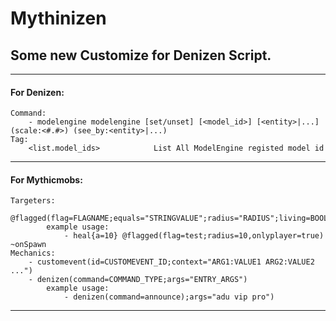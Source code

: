 # Mythinizen
Some new Customize for Denizen Script.
---
---
#### For Denizen:
    Command:
        - modelengine modelengine [set/unset] [<model_id>] [<entity>|...] (scale:<#.#>) (see_by:<entity>|...)
    Tag:
        <list.model_ids>            List All ModelEngine registed model id

---
#### For Mythicmobs:
    Targeters:
        @flagged(flag=FLAGNAME;equals="STRINGVALUE";radius="RADIUS";living=BOOLEAN;onlyplayer=BOOLEAN)
            example usage:
                - heal{a=10} @flagged(flag=test;radius=10,onlyplayer=true) ~onSpawn
    Mechanics:
        - customevent(id=CUSTOMEVENT_ID;context="ARG1:VALUE1 ARG2:VALUE2 ...")
        - denizen(command=COMMAND_TYPE;args="ENTRY_ARGS")
            example usage:
                - denizen(command=announce);args="adu vip pro")
---

